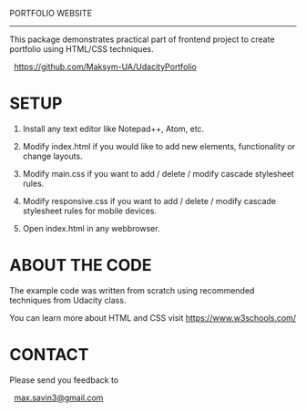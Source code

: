 PORTFOLIO WEBSITE
***

This package demonstrates practical part of frontend project to create
portfolio using HTML/CSS techniques. 

  https://github.com/Maksym-UA/UdacityPortfolio

SETUP
===

 1. Install any text editor like Notepad++, Atom, etc.

 2. Modify index.html if you would like to add new elements, functionality or 
	change layouts.

 3. Modify main.css if you want to add / delete / modify cascade stylesheet rules.

 4. Modify responsive.css if you want to add / delete / modify cascade stylesheet rules for mobile devices.    

 5. Open index.html in any webbrowser.

ABOUT THE CODE
===

The example code was written from scratch using recommended techniques from Udacity class.

You can learn more about HTML and CSS visit https://www.w3schools.com/ 

CONTACT
===

Please send you feedback to

  max.savin3@gmail.com
